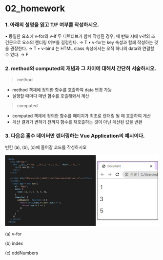 # 02_homework

### 1. 아래의 설명을 읽고 T/F 여부를 작성하시오.

• 동일한 요소에 v-for와 v-if 두 디렉티브가 함께 작성된 경우, 매 반복 시에 v-if의 조건문으로      요소의 렌더링 여부를 결정한다. → T
• v-for는 key 속성과 함께 작성하는 것을 권장한다. → T
• v-bind 는 HTML class 속성에서는 오직 하나의 data와 연결할 수 있다. → F

### 2. method와 computed의 개념과 그 차이에 대해서 간단히 서술하시오.

> method
> 
- method 객체에 정의한 함수를 호출하여 data 변경 가능
- 실행할 때마다 매번 함수를 호출해와서 계산

> computed
> 
- computed 객체에 정의한 함수를 페이지가 최초로 렌더링 될 때 호출하여 계산
- 계산 결과가 변하기 전까지 함수를 재호출하는 것이 아닌 계산된 값을 반환

### 3. 다음은 홀수 데이터만 렌더링하는 Vue Application의 예시이다.
빈칸 (a), (b), (c)에 들어갈 코드를 작성하시오

![Untitled](02_homework%201022bcf002ad4304afa1f1851b2e7071/Untitled.png)

(a) v-for

(b) index

(c) oddNumbers